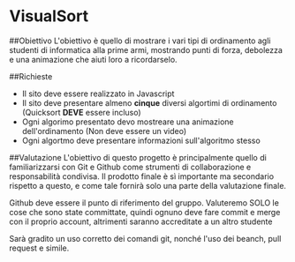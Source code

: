 # VisualSort
##Obiettivo
L'obiettivo è quello di mostrare i vari tipi di ordinamento agli studenti di informatica alla prime armi, mostrando punti di forza, debolezza e una animazione che aiuti loro a ricordarselo. 


##Richieste

* Il sito deve essere realizzato in Javascript
* Il sito deve presentare almeno **cinque** diversi algortimi di ordinamento (Quicksort **DEVE** essere incluso)
* Ogni algorimo presentato devo mostreare una animazione dell'ordinamento (Non deve essere un video)
* Ogni algortmo deve presentare informazioni sull'algoritmo stesso

##Valutazione
L'obiettivo di questo progetto è principalmente quello di familiarizzarsi con Git e Github come strumenti di collaborazione e responsabilità condivisa.
Il prodotto finale è sì importante ma secondario rispetto a questo, e come tale fornirà solo una parte della valutazione finale. 

Github deve essere il punto di riferimento del gruppo. Valuteremo SOLO le cose che sono state committate, quindi ognuno deve fare commit e merge con il proprio account, altrimenti saranno accreditate a un altro studente

Sarà gradito un uso corretto dei comandi git, nonché l'uso dei beanch, pull request e simile. 





